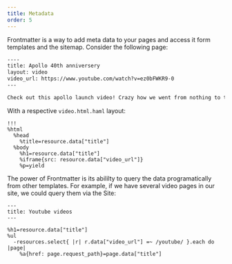 ```yaml
---
title: Metadata
order: 5
---
```


Frontmatter is a way to add meta data to your pages and access it form templates and the sitemap. Consider the following page:

```md
----
title: Apollo 40th anniversery
layout: video
video_url: https://www.youtube.com/watch?v=ez0bFWKR9-0
---

Check out this apollo launch video! Crazy how we went from nothing to the moon in under a decade.
```

With a respective `video.html.haml` layout:

```haml
!!!
%html
  %head
    %title=resource.data["title"]
  %body
    %h1=resource.data["title"]
    %iframe{src: resource.data["video_url"]}
    %p=yield
```

The power of Frontmatter is its abililty to query the data programatically from other templates. For example, if we have several video pages in our site, we could query them via the Site:

```haml
---
title: Youtube videos
---

%h1=resource.data["title"]
%ul
  -resources.select{ |r| r.data["video_url"] =~ /youtube/ }.each do |page|
    %a{href: page.request_path}=page.data["title"]
```
